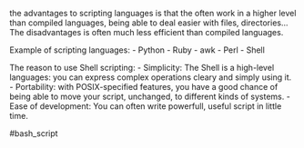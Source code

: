 the advantages to scripting languages is that the often work in a higher level than compiled languages, being able to deal easier with files, directories...
The disadvantages is often much less efficient than compiled languages.

Example of scripting languages:
	- Python
	- Ruby
	- awk
	- Perl
	- Shell

The reason to use Shell scripting:
	- Simplicity: The Shell is a high-level languages: you can express complex operations cleary and simply using it.
	- Portability: with POSIX-specified features, you have a good chance of being able to move your script, unchanged, to different kinds of systems.
	- Ease of development: You can often write powerfull, useful script in little time.


#bash_script
